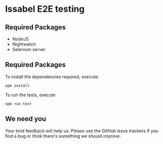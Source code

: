 # Issabel E2E testing

## Required Packages

* NodeJS
* Nightwatch
* Selenium server

## Required Packages

To install the dependencies required, execute:
```
npm install
```

To run the tests, execute
```
npm run test
```

## We need you

Your kind feedback will help us. Please use the GitHub issue trackers if you find a bug or think there's something we should improve.
